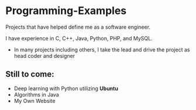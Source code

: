 # Programming-Examples
Projects that have helped define me as a software engineer.

I have experience in C, C++, Java, Python, PHP, and MySQL. 
  + In many projects including others, I take the lead and drive the project as head coder and designer
  
## Still to come:
+ Deep learning with Python utilizing **Ubuntu**
+ Algorithms in Java
+ My Own Website
